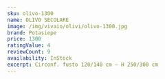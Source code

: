 ```yaml
---
sku: olivo-1300
name: OLIVO SECOLARE
image: /img/vivaio/olivi/olivo-1300.jpg
brand: Potasiepe
price: 1300
ratingValue: 4
reviewCount: 9
availability: InStock
excerpt: Circonf. fusto 120/140 cm – H 250/300 cm
---
```

